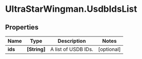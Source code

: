 # UltraStarWingman.UsdbIdsList

## Properties

Name | Type | Description | Notes
------------ | ------------- | ------------- | -------------
**ids** | **[String]** | A list of USDB IDs. | [optional] 



